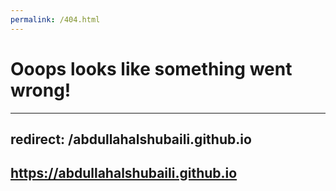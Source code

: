 ```yaml
---
permalink: /404.html
---
```


# Ooops looks like something went wrong!
---
redirect: /abdullahalshubaili.github.io
---
## <https://abdullahalshubaili.github.io>
